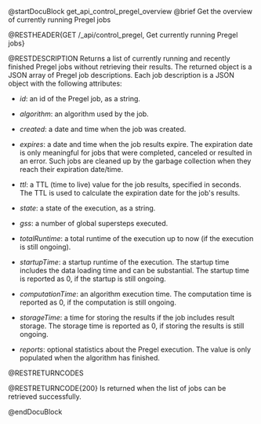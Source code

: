 @startDocuBlock get_api_control_pregel_overview
@brief Get the overview of currently running Pregel jobs

@RESTHEADER{GET /_api/control_pregel, Get currently running Pregel jobs}

@RESTDESCRIPTION
Returns a list of currently running and recently finished Pregel jobs without
retrieving their results.
The returned object is a JSON array of Pregel job descriptions. Each job description
is a JSON object with the following attributes:

- *id*: an id of the Pregel job, as a string.

- *algorithm*: an algorithm used by the job.

- *created*: a date and time when the job was created.

- *expires*: a date and time when the job results expire. The expiration date is only
  meaningful for jobs that were completed, canceled or resulted in an error. Such jobs
  are cleaned up by the garbage collection when they reach their expiration date/time.

- *ttl*: a TTL (time to live) value for the job results, specified in seconds.
  The TTL is used to calculate the expiration date for the job's results.

- *state*: a state of the execution, as a string.

- *gss*: a number of global supersteps executed.

- *totalRuntime*: a total runtime of the execution up to now (if the execution is still ongoing).

- *startupTime*: a startup runtime of the execution. The startup time includes the data 
  loading time and can be substantial.
  The startup time is reported as 0, if the startup is still ongoing.

- *computationTime*: an algorithm execution time. The computation time is reported as 0, if the 
  computation is still ongoing.

- *storageTime*: a time for storing the results if the job includes result storage.
  The storage time is reported as 0, if storing the results is still ongoing.

- *reports*: optional statistics about the Pregel execution. The value is only populated when
  the algorithm has finished.

@RESTRETURNCODES

@RESTRETURNCODE{200}
Is returned when the list of jobs can be retrieved successfully.

@endDocuBlock
